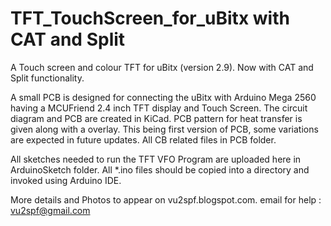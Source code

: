 # TFT_TouchScreen_for_uBitx with CAT and Split
A Touch screen and colour TFT for uBitx (version 2.9). Now with CAT and Split functionality.

A small PCB is designed for connecting the uBitx with Arduino Mega 2560 having a MCUFriend 2.4 inch TFT display and Touch Screen. The circuit diagram and PCB are created in KiCad. PCB pattern for heat transfer is given along with a overlay. This being first version of PCB, some variations are expected in future updates. All CB related files in PCB folder.

All sketches needed to run the TFT VFO Program are uploaded here in ArduinoSketch folder. All *.ino files should be copied into a directory and invoked using Arduino IDE. 

More details and Photos to appear on vu2spf.blogspot.com.
email for help : vu2spf@gmail.com
